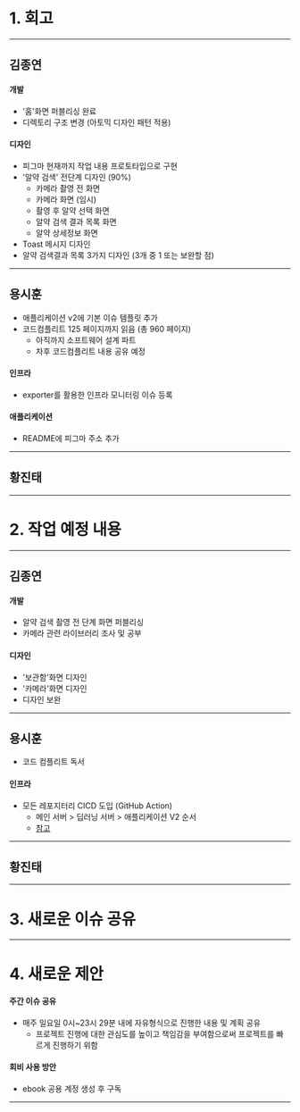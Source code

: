 # 1. 회고

---

## 김종연

#### 개발

- '홈'화면 퍼블리싱 완료
- 디렉토리 구조 변경 (아토믹 디자인 패턴 적용)

#### 디자인

- 피그마 현재까지 작업 내용 프로토타입으로 구현
- '알약 검색' 전단계 디자인 (90%)
  - 카메라 촬영 전 화면
  - 카메라 화면 (임시)
  - 촬영 후 알약 선택 화면
  - 알약 검색 결과 목록 화면
  - 알약 상세정보 화면
- Toast 메시지 디자인
- 알약 검색결과 목록 3가지 디자인 (3개 중 1 또는 보완할 점)  

---

## 용시훈

- 애플리케이션 v2에 기본 이슈 템플릿 추가
- 코드컴플리트 125 페이지까지 읽음 (총 960 페이지)
  - 아직까지 소프트웨어 설계 파트
  - 차후 코드컴플리트 내용 공유 예정

#### 인프라

- exporter를 활용한 인프라 모니터링 이슈 등록

#### 애플리케이션

- README에 피그마 주소 추가

---

## 황진태

---

# 2. 작업 예정 내용

---

## 김종연

#### 개발

- 알약 검색 촬영 전 단계 화면 퍼블리싱
- 카메라 관련 라이브러리 조사 및 공부

#### 디자인

- '보관함'화면 디자인
- '카메라'화면 디자인
- 디자인 보완
---

## 용시훈

- 코드 컴플리트 독서

#### 인프라
- 모든 레포지터리 CICD 도입 (GitHub Action)
  - 메인 서버 > 딥러닝 서버 > 애플리케이션 V2 순서
  - [참고](https://github.com/KNUT-Capstone-Design-team-1/wip_infra/issues/2#issuecomment-1925216303)

---

## 황진태

---

# 3. 새로운 이슈 공유

---

# 4. 새로운 제안

#### 주간 이슈 공유
- 매주 일요일 0시~23시 29분 내에 자유형식으로 진행한 내용 및 계획 공유
  - 프로젝트 진행에 대한 관심도를 높이고 책임감을 부여함으로써 프로젝트를 빠르게 진행하기 위함

#### 회비 사용 방안
- ebook 공용 계정 생성 후 구독
---
